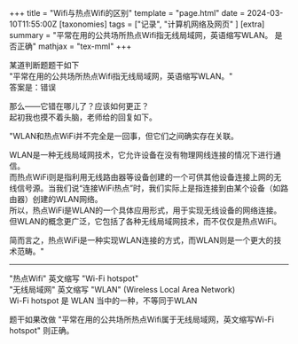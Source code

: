 +++
title = "Wifi与热点Wifi的区别"
template = "page.html"
date = 2024-03-10T11:55:00Z
[taxonomies]
tags = ["记录", "计算机网络及网页" ]
[extra]
summary = "平常在用的公共场所热点Wifi指无线局域网，英语缩写WLAN。  是否正确"
mathjax = "tex-mml"
+++



某道判断题题干如下
<br>
"平常在用的公共场所热点Wifi指无线局域网，英语缩写WLAN。"
<br>
答案是：错误

那么——它错在哪儿了？应该如何更正？
<br>
起初我也摸不着头脑，老师给的回复如下。

"WLAN和热点WiFi并不完全是一回事，但它们之间确实存在关联。

WLAN是一种无线局域网技术，它允许设备在没有物理网线连接的情况下进行通信。
<br>
而热点WiFi则是指利用无线路由器等设备创建的一个可供其他设备连接上网的无线信号源。当我们说“连接WiFi热点”时，我们实际上是指连接到由某个设备（如路由器）创建的WLAN网络。
<br>
所以，热点WiFi是WLAN的一个具体应用形式，用于实现无线设备的网络连接。
<br>
但WLAN的概念更广泛，它包括了各种无线局域网技术，而不仅仅是热点WiFi。

简而言之，热点WiFi是一种实现WLAN连接的方式，而WLAN则是一个更大的技术范畴。"

------------------

"热点Wifi" 英文缩写 "Wi-Fi hotspot"
<br>
"无线局域网" 英文缩写 "WLAN" (Wireless Local Area Network)
<br>
Wi-Fi hotspot 是 WLAN 当中的一种，不等同于WLAN

题干如果改做 "平常在用的公共场所热点Wifi属于无线局域网，英文缩写Wi-Fi hotspot" 则正确。

